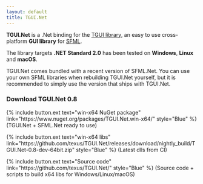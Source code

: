 ```yaml
---
layout: default
title: TGUI.Net
---
```


<b>TGUI.Net</b> is a .Net binding for the [TGUI library](https://tgui.eu), an easy to use cross-platform <b>GUI library</b> for [SFML](https://www.sfml-dev.org/).

The library targets <b>.NET Standard 2.0</b> has been tested on <b>Windows</b>, <b>Linux</b> and <b>macOS</b>.

TGUI.Net comes bundled with a recent version of SFML.Net. You can use your own SFML libraries when rebuilding TGUI.Net yourself, but it is recommended to simply use the version that ships with TGUI.Net.


### Download TGUI.Net 0.8

<p>{% include button.ext text="win-x64 NuGet package" link="https://www.nuget.org/packages/TGUI.Net.win-x64/" style="Blue" %} (TGUI.Net + SFML.Net ready to use)</p>
<p>{% include button.ext text="win-x64 libs" link="https://github.com/texus/TGUI.Net/releases/download/nightly_build/TGUI.Net-0.8-dev-64bit.zip" style="Blue" %} (Latest dlls from CI)</p>
<p>{% include button.ext text="Source code" link="https://github.com/texus/TGUI.Net/" style="Blue" %} (Source code + scripts to build x64 libs for Windows/Linux/macOS)</p>
